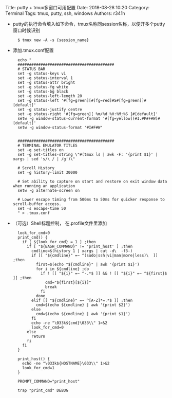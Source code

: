 Title: putty + tmux多窗口可用配置
Date: 2018-08-28 10:20
Category: Terminal
Tags: tmux, putty, ssh, windows
Authors: r341h

- putty的执行命令填入如下命令，tmux名称同session名称，以便开多个putty窗口时候识别

        $ tmux new -A -s {session_name}

- 添加.tmux.conf配置

        echo "
        ##########################################
        # STATUS BAR
        set -g status-keys vi
        set -g status-interval 1
        set -g status-attr bright
        set -g status-fg white
        set -g status-bg black
        set -g status-left-length 20
        set -g status-left '#[fg=green][#[fg=red]#S#[fg=green]]#[default]'
        set -g status-justify centre
        set -g status-right '#[fg=green][ %m/%d %H:%M:%S ]#[default]'
        setw -g window-status-current-format '#[fg=yellow](#I.#P#F#W)#[default]'
        setw -g window-status-format '#I#F#W'


        ##########################################
        # TERMINAL EMULATOR TITLES
        set -g set-titles on
        set -g set-titles-string \"#(tmux ls | awk -F: '{print $1}' | xargs | sed 's/\ / | /g')\"

        # Scroll History
        set -g history-limit 30000

        # Set ability to capture on start and restore on exit window data when running an application
        setw -g alternate-screen on

        # Lower escape timing from 500ms to 50ms for quicker response to scroll-buffer access.
        set -s escape-time 50
        " > .tmux.conf

- （可选）Shell标题控制， 在.profile文件里添加

        look_for_cmd=0
        print_cmd() {
          if [ ${look_for_cmd} = 1 ] ;then
            if [ "${BASH_COMMAND}" != 'print_host' ] ;then
              cmdline=$(history 1 | xargs | cut -d\  -f3-)
              if [[ "${cmdline}" =~ ^(sudo|ssh|vi|man|more|less)\  ]] ;then
                first=$(echo "${cmdline}" | awk '{print $1}')
                for i in ${cmdline} ;do
                  if ! [[ "${i}" =~ ^-.*$ ]] && ! [[ "${i}" =~ ^${first}$ ]] ;then
                    cmd="${first}[${i}]"
                    break
                  fi
                done
              elif [[ "${cmdline}" =~ ^[A-Z]*=.*$ ]] ;then
                cmd=$(echo ${cmdline} | awk '{print $2}')
              else
                cmd=$(echo ${cmdline} | awk '{print $1}')
              fi
              echo -ne "\033k${cmd}\033\\" 1>&2
              look_for_cmd=0
            else
              return
            fi
          fi
        }

        print_host() {
          echo -ne "\033k${HOSTNAME}\033\\" 1>&2
          look_for_cmd=1
        }

        PROMPT_COMMAND="print_host"

        trap "print_cmd" DEBUG